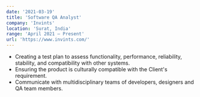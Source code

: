 ```yaml
---
date: '2021-03-19'
title: 'Software QA Analyst'
company: 'Invints'
location: 'Surat, India'
range: 'April 2021 – Present'
url: 'https://www.invints.com/'
---
```


- Creating a test plan to assess functionality, performance, reliability, stability, and compatibility with other systems.
- Ensuring the product is culturally compatible with the Client's requirement.
- Communicate with multidisciplinary teams of developers, designers and QA team members.
